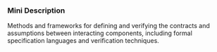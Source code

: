 ### Mini Description

Methods and frameworks for defining and verifying the contracts and assumptions between interacting components, including formal specification languages and verification techniques.
